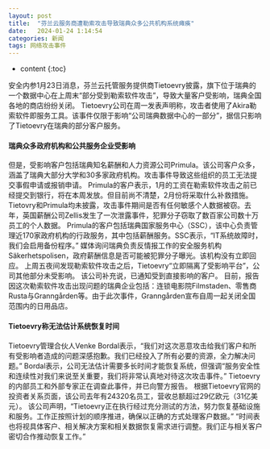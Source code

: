 ```yaml
---
layout: post
title:  "芬兰云服务商遭勒索攻击导致瑞典众多公共机构系统瘫痪"
date:   2024-01-24 1:14:54
categories: 新闻
tags: 网络攻击事件
---
```


* content
{:toc}

安全内参1月23日消息，芬兰云托管服务提供商Tietoevry披露，旗下位于瑞典的一个数据中心在上周末“部分受到勒索软件攻击”，导致大量客户受影响，瑞典全国各地的商店纷纷关闭。
Tietoevry公司在周一发表声明称，攻击者使用了Akira勒索软件即服务工具。该事件仅限于影响“公司瑞典数据中心的一部分”，据信只影响了Tietoevry在瑞典的部分客户服务。
#### 瑞典众多政府机构和公共服务企业受影响
但是，受影响客户包括瑞典知名薪酬和人力资源公司Primula。该公司客户众多，涵盖了瑞典大部分大学和30多家政府机构。攻击事件导致这些组织的员工无法提交事假申请或报销申请。
Primula的客户表示，1月的工资在勒索软件攻击之前已经提交到银行，将在本周发放。但目前尚不清楚，2月份将采取什么补救措施。
Tietovry和Primula均未披露，攻击事件期间是否有任何敏感个人数据被窃。去年，英国薪酬公司Zellis发生了一次泄露事件，犯罪分子窃取了数百家公司数十万员工的个人数据。
Primula的客户包括瑞典国家服务中心（SSC），该中心负责管理近170家政府机构的行政服务，其中包括薪酬服务。SSC表示，“IT系统故障时，我们会启用备份程序。”
媒体询问瑞典负责反情报工作的安全服务机构Säkerhetspolisen，政府薪酬信息是否可能被犯罪分子曝光。该机构没有立即回应。
上周五夜间发现勒索软件攻击之后，Tietoevry“立即隔离了受影响平台”，公司其他部分未受影响。
该公司补充说，已通知受到直接影响的客户。
目前，报告因这次勒索软件攻击出现问题的瑞典企业包括：连锁电影院Filmstaden、零售商Rusta与Granngården等。由于此次事件，Granngården宣布自周一起关闭全国范围内的日用品店。

#### Tietoevry称无法估计系统恢复时间

Tietoevry管理合伙人Venke Bordal表示，“我们对这次恶意攻击给我们客户和所有受影响者造成的问题深感抱歉。我们已经投入了所有必要的资源，全力解决问题。”
Bordal表示，公司无法估计需要多长时间才能恢复系统，但强调“服务安全性和连续性对我们来说至关重要，我们将非常认真地对待这次攻击事件。”
Tietoevry的内部员工和外部专家正在调查此事件，并已向警方报告。
根据Tietoevry官网的投资者关系页面，该公司去年有24320名员工，营收总额超过29亿欧元（31亿美元）。
该公司声明，“Tietoevry正在执行经过充分测试的方法，努力恢复基础设施和服务。工作正按照计划的顺序推进，确保以正确的方式处理客户数据。”
“时间表也将视具体客户、相关解决方案和相关数据恢复需求进行调整。我们正与相关客户密切合作推动恢复工作。”
